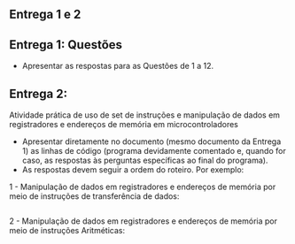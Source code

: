 ## Entrega 1 e 2

## Entrega 1: Questões

- Apresentar as respostas para as Questões de 1 a 12.

## Entrega 2: 

Atividade prática de uso de set de instruções e manipulação de dados em registradores e endereços de memória em microcontroladores

- Apresentar diretamente no documento (mesmo documento da Entrega 1) as linhas de código (programa devidamente comentado e, quando for caso, as respostas às perguntas específicas ao final do programa).
- As respostas devem seguir a ordem do roteiro. Por exemplo:

1 - Manipulação de dados em registradores e endereços de memória por meio de instruções de transferência de dados:

```codigo comentado ...
```

2 - Manipulação de dados em registradores e endereços de memória por meio de instruções Aritméticas:

```codigo comentado ...
```

